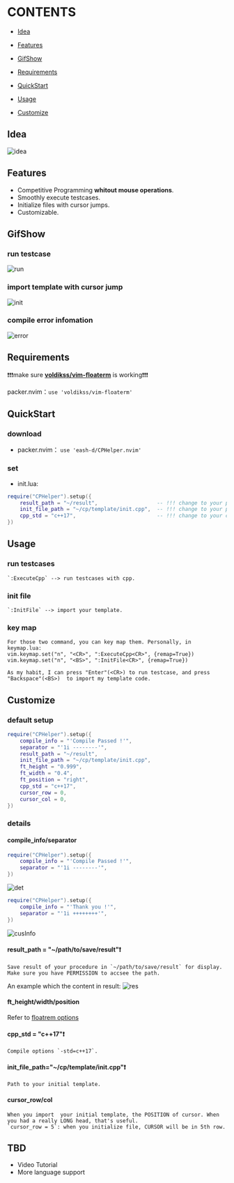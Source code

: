 # CONTENTS

- [Idea](##Idea)

- [Features](##Features)

- [GifShow](##GifShow)

- [Requirements](##Requirements)

- [QuickStart](##QuickStart)

- [Usage](##Usage)

- [Customize](##Customize)

## Idea

![idea](./pic/idea.png)

## Features

- Competitive Programming **whitout mouse operations**.
- Smoothly execute testcases.
- Initialize files with cursor jumps.
- Customizable.

## GifShow

### run testcase
![run](./pic/basic_ues.gif)

### import template with cursor jump
![init](./pic/import_long_head.gif)

### compile error infomation
![error](./pic/error.gif)

## Requirements

❗❗❗make sure **[voldikss/vim-floaterm](https://github.com/voldikss/vim-floaterm)** is working❗❗❗

packer.nvim：`use 'voldikss/vim-floaterm'`

## QuickStart

### download
- packer.nvim：
`use 'eash-d/CPHelper.nvim'`

### set
- init.lua:
```lua
require("CPHelper").setup({
    result_path = "~/result",                   -- !!! change to your path
    init_file_path = "~/cp/template/init.cpp",  -- !!! change to your path
    cpp_std = "c++17",                          -- !!! change to your c++ version
})
```

## Usage

### run testcases
    `:ExecuteCpp` --> run testcases with cpp.

### init file
    `:InitFile` --> import your template.

### key map
    For those two command, you can key map them. Personally, in keymap.lua:
    vim.keymap.set("n", "<CR>", ":ExecuteCpp<CR>", {remap=True})
    vim.keymap.set("n", "<BS>", ":InitFile<CR>", {remap=True})

    As my habit, I can press "Enter"(<CR>) to run testcase, and press "Backspace"(<BS>)  to import my template code. 

## Customize

### default setup

```lua
require("CPHelper").setup({
    compile_info = "'Compile Passed !'",
    separator = "'1i --------'",
    result_path = "~/result",
    init_file_path = "~/cp/template/init.cpp",
    ft_height = "0.999",
    ft_width = "0.4",
    ft_position = "right",
    cpp_std = "c++17",
    cursor_row = 0,
    cursor_col = 0,
})
```

### details

#### compile_info/separator
```lua
require("CPHelper").setup({
    compile_info = "'Compile Passed !'",
    separator = "'1i --------'",
})
```
![det](./pic/detail1.png)
```lua
require("CPHelper").setup({
    compile_info = "'Thank you !'",
    separator = "'1i ++++++++'",
})
```
![cusInfo](./pic/cusInfo.png)

#### result_path = "~/path/to/save/result"❗
    Save result of your procedure in `~/path/to/save/result` for display.
    Make sure you have PERMISSION to accsee the path.
An example which the content in result:
![res](./pic/result.png)

#### ft_height/width/position
Refer to [floatrem options](https://github.com/voldikss/vim-floaterm#gfloaterm_width)

#### cpp_std = "c++17"❗
    Compile options `-std=c++17`. 

#### init_file_path="~/cp/template/init.cpp"❗
    Path to your initial template.

#### cursor_row/col
    When you import  your initial template, the POSITION of cursor. When you had a really LONG head, that's useful.
    `cursor_row = 5`: when you initialize file, CURSOR will be in 5th row.


## TBD
- Video Tutorial
- More language support